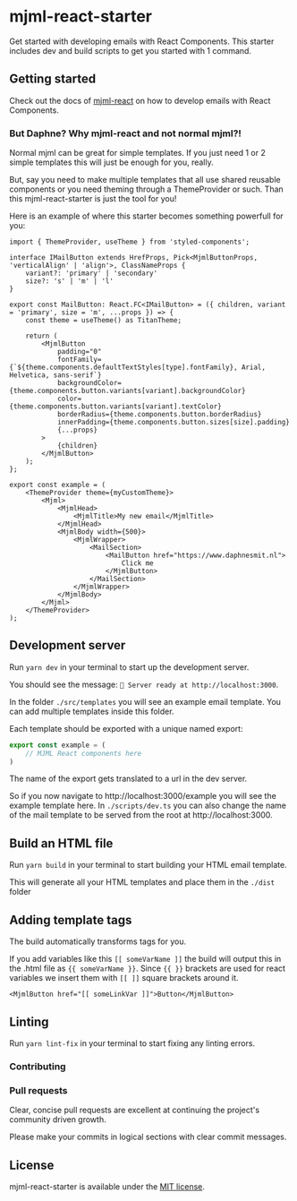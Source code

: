 # mjml-react-starter
Get started with developing emails with React Components. This starter includes dev and build scripts to get you started with 1 command.


## Getting started
Check out the docs of [mjml-react](https://github.com/wix-incubator/mjml-react) on how to develop emails with React Components.


### But Daphne? Why mjml-react and not normal mjml?!
Normal mjml can be great for simple templates. If you just need 1 or 2 simple templates this will just be enough for you, really.

But, say you need to make multiple templates that all use shared reusable components or you need theming through a ThemeProvider or such. 
Than this mjml-react-starter is just the tool for you!

Here is an example of where this starter becomes something powerfull for you:
```tsx
import { ThemeProvider, useTheme } from 'styled-components';

interface IMailButton extends HrefProps, Pick<MjmlButtonProps, 'verticalAlign' | 'align'>, ClassNameProps {
    variant?: 'primary' | 'secondary'
    size?: 's' | 'm' | 'l'
}

export const MailButton: React.FC<IMailButton> = ({ children, variant = 'primary', size = 'm', ...props }) => {
    const theme = useTheme() as TitanTheme;

    return (
        <MjmlButton
            padding="0"
            fontFamily={`${theme.components.defaultTextStyles[type].fontFamily}, Arial, Helvetica, sans-serif`}
            backgroundColor={theme.components.button.variants[variant].backgroundColor}
            color={theme.components.button.variants[variant].textColor}
            borderRadius={theme.components.button.borderRadius}
            innerPadding={theme.components.button.sizes[size].padding}
            {...props}
        >
            {children}
        </MjmlButton>
    );
};

export const example = (
    <ThemeProvider theme={myCustomTheme}>
        <Mjml>
            <MjmlHead>
                <MjmlTitle>My new email</MjmlTitle>
            </MjmlHead>
            <MjmlBody width={500}>
                <MjmlWrapper>
                    <MailSection>
                        <MailButton href="https://www.daphnesmit.nl">
                            Click me
                        </MjmlButton>
                    </MailSection>
                </MjmlWrapper>
            </MjmlBody>
        </Mjml>
    </ThemeProvider>
);

```

## Development server
Run `yarn dev` in your terminal to start up the development server.

You should see the message: `🚀 Server ready at http://localhost:3000`.

In the folder `./src/templates` you will see an example email template.
You can add multiple templates inside this folder.

Each template should be exported with a unique named export:
```js
export const example = ( 
    // MJML React components here 
)
```

The name of the export gets translated to a url in the dev server.

So if you now navigate to http://localhost:3000/example you will see the example template here.
In `./scripts/dev.ts` you can also change the name of the mail template to be served from the root at http://localhost:3000.

## Build an HTML file
Run `yarn build` in your terminal to start building your HTML email template.

This will generate all your HTML templates and place them in the `./dist` folder
## Adding template tags
The build automatically transforms tags for you.

If you add variables like this `[[ someVarName ]]` the build will output this in the .html file as `{{ someVarName }}`.
Since `{{ }}` brackets are used for react variables we insert them with `[[ ]]` square brackets around it.

```tsx
<MjmlButton href="[[ someLinkVar ]]">Button</MjmlButton>
```

## Linting
Run `yarn lint-fix` in your terminal to start fixing any linting errors.


### Contributing

### Pull requests

Clear, concise pull requests are excellent at continuing the project's community driven growth.  

Please make your commits in logical sections with clear commit messages.  

## License

mjml-react-starter is available under the [MIT license](https://github.com/daphnesmit/mjml-react-starter/blob/main/LICENSE).
